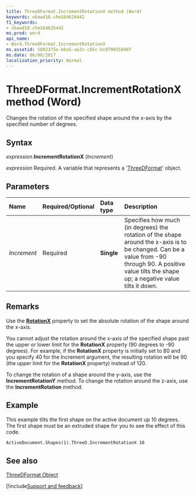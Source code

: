```yaml
---
title: ThreeDFormat.IncrementRotationX method (Word)
keywords: vbawd10.chm164626442
f1_keywords:
- vbawd10.chm164626442
ms.prod: word
api_name:
- Word.ThreeDFormat.IncrementRotationX
ms.assetid: 5892375e-b6a5-ae2c-c85c-bc0798558407
ms.date: 06/08/2017
localization_priority: Normal
---
```



# ThreeDFormat.IncrementRotationX method (Word)

Changes the rotation of the specified shape around the x-axis by the specified number of degrees.


## Syntax

_expression_.**IncrementRotationX** (_Increment_)

_expression_ Required. A variable that represents a '[ThreeDFormat](Word.ThreeDFormat.md)' object.


## Parameters

|Name|Required/Optional|Data type|Description|
|:-----|:-----|:-----|:-----|
| _Increment_|Required| **Single**|Specifies how much (in degrees) the rotation of the shape around the x-axis is to be changed. Can be a value from -90 through 90. A positive value tilts the shape up; a negative value tilts it down.|

## Remarks

Use the  **[RotationX](Word.ThreeDFormat.RotationX.md)** property to set the absolute rotation of the shape around the x-axis.

You cannot adjust the rotation around the x-axis of the specified shape past the upper or lower limit for the  **RotationX** property (90 degrees to -90 degrees). For example, if the **RotationX** property is initially set to 80 and you specify 40 for the Increment argument, the resulting rotation will be 90 (the upper limit for the **RotationX** property) instead of 120.

To change the rotation of a shape around the y-axis, use the  **IncrementRotationY** method. To change the rotation around the z-axis, use the **IncrementRotation** method.


## Example

This example tilts the first shape on the active document up 10 degrees. The first shape must be an extruded shape for you to see the effect of this code.


```vb
ActiveDocument.Shapes(1).ThreeD.IncrementRotationX 10
```


## See also


[ThreeDFormat Object](Word.ThreeDFormat.md)

[!include[Support and feedback](~/includes/feedback-boilerplate.md)]
